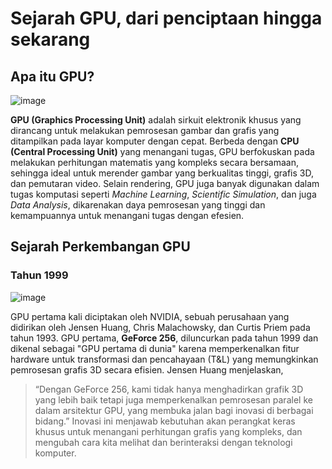 # Sejarah GPU, dari penciptaan hingga sekarang

## Apa itu GPU?

![image](https://github.com/user-attachments/assets/0efcf330-665b-48c0-ad35-847c7dc1781d)

**GPU (Graphics Processing Unit)** adalah sirkuit elektronik khusus yang dirancang untuk melakukan pemrosesan gambar dan grafis yang ditampilkan pada layar komputer dengan cepat. Berbeda dengan **CPU (Central Processing Unit)** yang menangani tugas, GPU berfokuskan pada melakukan perhitungan matematis yang kompleks secara bersamaan, sehingga ideal untuk merender gambar yang berkualitas tinggi, grafis 3D, dan pemutaran video. Selain rendering, GPU juga banyak digunakan dalam tugas komputasi seperti _Machine Learning_, _Scientific Simulation_, dan juga _Data Analysis_, dikarenakan daya pemrosesan yang tinggi dan kemampuannya untuk menangani tugas dengan efesien.

## Sejarah Perkembangan GPU

### Tahun 1999

![image](https://github.com/user-attachments/assets/156e9fb6-d3de-48be-9d13-88bc59616d12)

GPU pertama kali diciptakan oleh NVIDIA, sebuah perusahaan yang didirikan oleh Jensen Huang, Chris Malachowsky, dan Curtis Priem pada tahun 1993. GPU pertama, **GeForce 256**, diluncurkan pada tahun 1999 dan dikenal sebagai "GPU pertama di dunia" karena memperkenalkan fitur hardware untuk transformasi dan pencahayaan (T&L) yang memungkinkan pemrosesan grafis 3D secara efisien. Jensen Huang menjelaskan,
>“Dengan GeForce 256, kami tidak hanya menghadirkan grafik 3D yang lebih baik tetapi juga memperkenalkan pemrosesan paralel ke dalam arsitektur GPU, yang membuka jalan bagi inovasi di berbagai bidang.”
Inovasi ini menjawab kebutuhan akan perangkat keras khusus untuk menangani perhitungan grafis yang kompleks, dan mengubah cara kita melihat dan berinteraksi dengan teknologi komputer.
